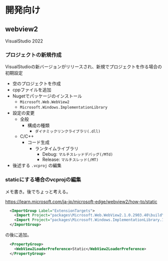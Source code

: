 # 開発向け

## webview2

VisualStudio 2022

### プロジェクトの新規作成

VisualStudioの新バージョンがリリースされ、新規でプロジェクトを作る場合の初期設定

* 空のプロジェクトを作成
* cppファイルを追加
* Nugetでパッケージのインストール
  * `Microsoft.Web.WebView2`
  * `Microsoft.Windows.ImplementationLibrary`
* 設定の変更
  * 全般
    * 構成の種類
      * `ダイナミックリンクライブラリ(.dll)`
  * C/C++
    * コード生成
      * ランタイムライブラリ
        * Debug: `マルチスレッドデバッグ(/MTd)`
        * Release: `マルチスレッド(/MT)`
* 後述する `.vcproj` の編集

### staticにする場合のvcprojの編集

メモ書き。後でちょっと考える。

https://learn.microsoft.com/ja-jp/microsoft-edge/webview2/how-to/static

```xml
  <ImportGroup Label="ExtensionTargets">
    <Import Project="packages\Microsoft.Web.WebView2.1.0.2903.40\build\native\Microsoft.Web.WebView2.targets" Condition="Exists('packages\Microsoft.Web.WebView2.1.0.2903.40\build\native\Microsoft.Web.WebView2.targets')" />
    <Import Project="packages\Microsoft.Windows.ImplementationLibrary.1.0.240803.1\build\native\Microsoft.Windows.ImplementationLibrary.targets" Condition="Exists('packages\Microsoft.Windows.ImplementationLibrary.1.0.240803.1\build\native\Microsoft.Windows.ImplementationLibrary.targets')" />
  </ImportGroup>
```

の後に追加。

```xml
  <PropertyGroup>
    <WebView2LoaderPreference>Static</WebView2LoaderPreference>
  </PropertyGroup>
```
